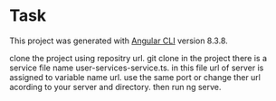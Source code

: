 # Task

This project was generated with [Angular CLI](https://github.com/angular/angular-cli) version 8.3.8.

clone the project using repositry url.
git clone 
in the project there is a service file name user-services-service.ts. in this file url of server is assigned to variable name url. use the same port or change ther url acording to your server and directory.
then run ng serve.
